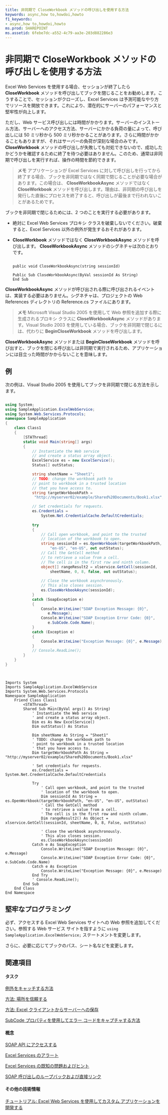 ```yaml
---
title: 非同期で CloseWorkbook メソッドの呼び出しを使用する方法
keywords: async,how to,howdoi,howto
f1_keywords:
- async,how to,howdoi,howto
ms.prod: SHAREPOINT
ms.assetid: 6febe7dc-a552-4c79-aa3e-203d882286e3
---
```



# 非同期で CloseWorkbook メソッドの呼び出しを使用する方法

Excel Web Services を使用する場合、セッションが終了したら **CloseWorkbook** メソッドを呼び出してブックを閉じることをお勧めします。こうすることで、セッションがクローズし、Excel Services は予測可能なやり方でリソースを開放できます。これにより、潜在的にサーバーのパフォーマンスと堅牢性が向上します。
  
    
    

ただし、Web サービス呼び出しには時間がかかります。サーバーのインストール方法、サーバーへのアクセス方法、サーバーにかかる負荷の量によって、呼び出しには 50 ミリ秒から 500 ミリ秒かかることがあります。さらに時間がかかることもありますが、それはサーバーの負荷が深刻な場合のみです。 
 **CloseWorkbook** メソッドの呼び出しが失敗しても対処できないので、成功したかどうかを確認するために終了を待つ必要はありません。このため、通常は非同期で呼び出しを実行すれば、操作の時間を節約できます。
  
    
    


> **メモ**
> アプリケーションが Excel Services に対して呼び出しを行ってから終了する場合、ブックを非同期ではなく同期で閉じることが必要な場合があります。この場合は、 **CloseWorkbookAsync** メソッドではなく **CloseWorkbook** メソッドを呼び出します。理由は、非同期の呼び出しを発行した直後にプロセスを終了すると、呼び出しが最後まで行われないことがあるためです。
  
    
    

ブックを非同期で閉じるためには、2 つのことを実行する必要があります。
- 絶対に Excel Web Services プロキシ クラスを破棄しないでください。破棄すると、Excel Services 以外の例外が発生するおそれがあります。 
    
  
- **CloseWorkbook** メソッドではなく **CloseWorkbookAsync** メソッドを呼び出します。 **CloseWorkbookAsync** メソッドのシグネチャは次のとおりです。
    
  ```
  
  public void CloseWorkbookAsync(string sessionId)
  ```


  ```VB.net
  Public Sub CloseWorkbookAsync(ByVal sessionId As String)
  End Sub
  ```

 **CloseWorkbookAsync** メソッドが呼び出される際に呼び出されるイベントは、実装する必要はありません。シグネチャは、プロジェクトの Web References ディレクトリの Reference.cs ファイルにあります。 
> **メモ**
> Microsoft Visual Studio 2005 を使用して Web 参照を追加する際に生成されるプロキシ クラスに **CloseWorkbookAsync** メソッドがあります。Visual Studio 2003 を使用している場合、ブックを非同期で閉じるには、代わりに **BeginCloseWorkbook** メソッドを呼び出します。
  
    
    

 **CloseWorkbookAsync** メソッドまたは **BeginCloseWorkbook** メソッドを呼び出すと、ブックを閉じる呼び出しは非同期で実行されるため、アプリケーションには目立った時間がかからないことを意味します。
## 例

次の例は、Visual Studio 2005 を使用してブックを非同期で閉じる方法を示します。
  
    
    

```cs

using System;
using SampleApplication.ExcelWebService;
using System.Web.Services.Protocols;
namespace SampleApplication
{
    class Class1
    {
        [STAThread]
        static void Main(string[] args)
        {            
            // Instantiate the Web service 
            // and create a status array object.
            ExcelService es = new ExcelService();
            Status[] outStatus;

            string sheetName = "Sheet1";
            // TODO: change the workbook path to 
            // point to workbook in a trusted location
            // that you have access to. 
            string targetWorkbookPath = 
             "http://myserver02/example/Shared%20Documents/Book1.xlsx";

            // Set credentials for requests.
            es.Credentials = 
                System.Net.CredentialCache.DefaultCredentials;
            
            try
            {
                // Call open workbook, and point to the trusted   
                // location of the workbook to open.
                string sessionId = es.OpenWorkbook(targetWorkbookPath, 
                    "en-US", "en-US", out outStatus);
                // Call the GetCell method 
                // to retrieve a value from a cell.
                // The cell is in the first row and ninth column.
                object[] rangeResult2 = xlservice.GetCell(sessionId, 
                    sheetName, 0, 8, false, out outStatus);
 
                // Close the workbook asynchronously. 
                // This also closes session.
                es.CloseWorkbookAsync(sessionId);
            }
            catch (SoapException e)
            {
                Console.WriteLine("SOAP Exception Message: {0}", 
                   e.Message);
                Console.WriteLine("SOAP Exception Error Code: {0}", 
                   e.SubCode.Code.Name);
            }
            catch (Exception e)
            {
                Console.WriteLine("Exception Message: {0}", e.Message);
            }
            // Console.ReadLine();
        }
    }
}
 
```


```VB.net

Imports System
Imports SampleApplication.ExcelWebService
Imports System.Web.Services.Protocols
Namespace SampleApplication
    Friend Class Class1
        <STAThread> _
        Shared Sub Main(ByVal args() As String)
            ' Instantiate the Web service 
            ' and create a status array object.
            Dim es As New ExcelService()
            Dim outStatus() As Status

            Dim sheetName As String = "Sheet1"
            ' TODO: change the workbook path to 
            ' point to workbook in a trusted location
            ' that you have access to. 
            Dim targetWorkbookPath As String = "http://myserver02/example/Shared%20Documents/Book1.xlsx"

            ' Set credentials for requests.
            es.Credentials = System.Net.CredentialCache.DefaultCredentials

            Try
                ' Call open workbook, and point to the trusted   
                ' location of the workbook to open.
                Dim sessionId As String = es.OpenWorkbook(targetWorkbookPath, "en-US", "en-US", outStatus)
                ' Call the GetCell method 
                ' to retrieve a value from a cell.
                ' The cell is in the first row and ninth column.
                Dim rangeResult2() As Object = xlservice.GetCell(sessionId, sheetName, 0, 8, False, outStatus)

                ' Close the workbook asynchronously. 
                ' This also closes session.
                es.CloseWorkbookAsync(sessionId)
            Catch e As SoapException
                Console.WriteLine("SOAP Exception Message: {0}", e.Message)
                Console.WriteLine("SOAP Exception Error Code: {0}", e.SubCode.Code.Name)
            Catch e As Exception
                Console.WriteLine("Exception Message: {0}", e.Message)
            End Try
            ' Console.ReadLine();
        End Sub
    End Class
End Namespace
```


## 堅牢なプログラミング

必ず、アクセスする Excel Web Services サイトへの Web 参照を追加してください。参照する Web サービス サイトを指すように  `using SampleApplication.ExcelWebService;` ステートメントを変更します。
  
    
    
さらに、必要に応じてブックのパス、シート名などを変更します。
  
    
    

## 関連項目


#### タスク


  
    
    
 [例外をキャッチする方法](how-to-catch-exceptions.md)
  
    
    
 [方法: 場所を信頼する](how-to-trust-a-location.md)
  
    
    
 [方法: Excel クライアントからサーバーへの保存](how-to-save-from-excel-client-to-the-server.md)
  
    
    
 [SubCode プロパティを使用してエラー コードをキャプチャする方法](how-to-use-the-subcode-property-to-capture-error-codes.md)
#### 概念


  
    
    
 [SOAP API にアクセスする](accessing-the-soap-api.md)
  
    
    
 [Excel Services のアラート](excel-services-alerts.md)
  
    
    
 [Excel Services の既知の問題およびヒント](excel-services-known-issues-and-tips.md)
  
    
    
 [SOAP 呼び出しのループバックおよび直接リンク](loop-back-soap-calls-and-direct-linking.md)
#### その他の技術情報


  
    
    
 [チュートリアル: Excel Web Services を使用してカスタム アプリケーションを開発する](walkthrough-developing-a-custom-application-using-excel-web-services.md)
